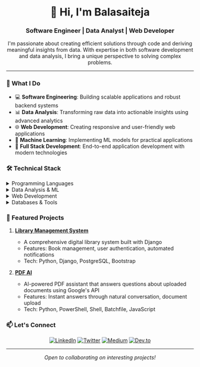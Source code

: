 <div align="center">
  <h1>👋 Hi, I'm Balasaiteja</h1>
  <h3>Software Engineer | Data Analyst | Web Developer</h3>
</div>

<div align="center">
  <p>I'm passionate about creating efficient solutions through code and deriving meaningful insights from data. With expertise in both software development and data analysis, I bring a unique perspective to solving complex problems.</p>
</div>

---

### 🚀 What I Do

- 💻 **Software Engineering**: Building scalable applications and robust backend systems
- 📊 **Data Analysis**: Transforming raw data into actionable insights using advanced analytics
- 🌐 **Web Development**: Creating responsive and user-friendly web applications
- 🤖 **Machine Learning**: Implementing ML models for practical applications
- 📱 **Full Stack Development**: End-to-end application development with modern technologies

### 🛠️ Technical Stack

<details>
<summary>Programming Languages</summary>

- ![Python](https://img.shields.io/badge/Python-3776AB?style=flat&logo=python&logoColor=white)
- ![JavaScript](https://img.shields.io/badge/JavaScript-F7DF1E?style=flat&logo=javascript&logoColor=black)
- ![TypeScript](https://img.shields.io/badge/TypeScript-007ACC?style=flat&logo=typescript&logoColor=white)
- ![Java](https://img.shields.io/badge/Java-ED8B00?style=flat&logo=openjdk&logoColor=white)
- ![C++](https://img.shields.io/badge/C++-00599C?style=flat&logo=c%2B%2B&logoColor=white)
</details>

<details>
<summary>Data Analysis & ML</summary>

- ![Pandas](https://img.shields.io/badge/Pandas-150458?style=flat&logo=pandas&logoColor=white)
- ![Scikit Learn](https://img.shields.io/badge/Scikit_Learn-F7931E?style=flat&logo=scikit-learn&logoColor=white)
- ![PyTorch](https://img.shields.io/badge/PyTorch-EE4C2C?style=flat&logo=pytorch&logoColor=white)
- ![OpenCV](https://img.shields.io/badge/OpenCV-5C3EE8?style=flat&logo=opencv&logoColor=white)
- ![Hadoop](https://img.shields.io/badge/Hadoop-66CCFF?style=flat&logo=apache-hadoop&logoColor=black)
</details>

<details>
<summary>Web Development</summary>

- ![React](https://img.shields.io/badge/React-20232A?style=flat&logo=react&logoColor=61DAFB)
- ![Node.js](https://img.shields.io/badge/Node.js-339933?style=flat&logo=node.js&logoColor=white)
- ![Django](https://img.shields.io/badge/Django-092E20?style=flat&logo=django&logoColor=white)
- ![Flask](https://img.shields.io/badge/Flask-000000?style=flat&logo=flask&logoColor=white)
- ![HTML5](https://img.shields.io/badge/HTML5-E34F26?style=flat&logo=html5&logoColor=white)
- ![CSS3](https://img.shields.io/badge/CSS3-1572B6?style=flat&logo=css3&logoColor=white)
- ![Bootstrap](https://img.shields.io/badge/Bootstrap-7952B3?style=flat&logo=bootstrap&logoColor=white)
- ![Tailwind](https://img.shields.io/badge/Tailwind-38B2AC?style=flat&logo=tailwind-css&logoColor=white)
</details>

<details>
<summary>Databases & Tools</summary>

- ![MongoDB](https://img.shields.io/badge/MongoDB-47A248?style=flat&logo=mongodb&logoColor=white)
- ![PostgreSQL](https://img.shields.io/badge/PostgreSQL-316192?style=flat&logo=postgresql&logoColor=white)
- ![Git](https://img.shields.io/badge/Git-F05032?style=flat&logo=git&logoColor=white)
- ![Postman](https://img.shields.io/badge/Postman-FF6C37?style=flat&logo=postman&logoColor=white)
- ![Linux](https://img.shields.io/badge/Linux-FCC624?style=flat&logo=linux&logoColor=black)
</details>

### 🎯 Featured Projects

1. **[Library Management System](https://github.com/BalasaitejaG/Library_managment_system)**
   - A comprehensive digital library system built with Django
   - Features: Book management, user authentication, automated notifications
   - Tech: Python, Django, PostgreSQL, Bootstrap

2. **[PDF AI](https://github.com/BalasaitejaG/Pdf_AI)**
   - AI-powered PDF assistant that answers questions about uploaded documents using Google's API
   - Features: Instant answers through natural conversation, document upload
   - Tech: Python, PowerShell, Shell, Batchfile, JavaScript

### 📫 Let's Connect

<div align="center">
  
[![LinkedIn](https://img.shields.io/badge/LinkedIn-0077B5?style=for-the-badge&logo=linkedin&logoColor=white)](https://www.linkedin.com/in/balasaitejag/)
[![Twitter](https://img.shields.io/badge/Twitter-1DA1F2?style=for-the-badge&logo=twitter&logoColor=white)](https://twitter.com/ganesu_)
[![Medium](https://img.shields.io/badge/Medium-12100E?style=for-the-badge&logo=medium&logoColor=white)](https://medium.com/@balasaiteja17)
[![Dev.to](https://img.shields.io/badge/dev.to-0A0A0A?style=for-the-badge&logo=dev.to&logoColor=white)](https://dev.to/balasaiteja_g)

</div>

---

<div align="center">
  <i>Open to collaborating on interesting projects!</i>
</div>
